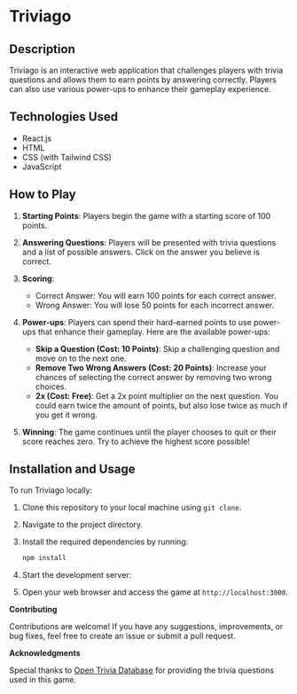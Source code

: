 # Triviago

## Description

Triviago is an interactive web application that challenges players with trivia questions and allows them to earn points by answering correctly. Players can also use various power-ups to enhance their gameplay experience.

## Technologies Used

- React.js
- HTML
- CSS (with Tailwind CSS)
- JavaScript

## How to Play

1. **Starting Points**: Players begin the game with a starting score of 100 points.

2. **Answering Questions**: Players will be presented with trivia questions and a list of possible answers. Click on the answer you believe is correct.

3. **Scoring**:

   - Correct Answer: You will earn 100 points for each correct answer.
   - Wrong Answer: You will lose 50 points for each incorrect answer.

4. **Power-ups**: Players can spend their hard-earned points to use power-ups that enhance their gameplay. Here are the available power-ups:

   - **Skip a Question (Cost: 10 Points)**: Skip a challenging question and move on to the next one.
   - **Remove Two Wrong Answers (Cost: 20 Points)**: Increase your chances of selecting the correct answer by removing two wrong choices.
   - **2x (Cost: Free)**: Get a 2x point multiplier on the next question. You could earn twice the amount of points, but also lose twice as much if you get it wrong.

5. **Winning**: The game continues until the player chooses to quit or their score reaches zero. Try to achieve the highest score possible!

## Installation and Usage

To run Triviago locally:

1. Clone this repository to your local machine using `git clone`.

2. Navigate to the project directory.

3. Install the required dependencies by running:

   ```bash
   npm install

   ```

4. Start the development server:

5. Open your web browser and access the game at `http://localhost:3000`.

**Contributing**

Contributions are welcome! If you have any suggestions, improvements, or bug fixes, feel free to create an issue or submit a pull request.

**Acknowledgments**

Special thanks to [Open Trivia Database](https://opentdb.com/) for providing the trivia questions used in this game.
